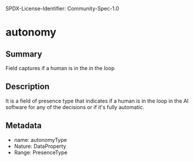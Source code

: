 SPDX-License-Identifier: Community-Spec-1.0

# autonomy

## Summary

Field captures if a human is in the in the loop  

## Description

It is a field of presence type that indicates if a human is in the loop in the AI software for any of the decisions or if it's fully automatic.

## Metadata

- name: autonomyType
- Nature: DataProperty
- Range: PresenceType
